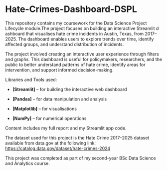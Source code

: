 # Hate-Crimes-Dashboard-DSPL

This repository contains my coursework for the Data Science Project Lifecycle module.The project focuses on building an interactive Streamlit d ashboard that visualises hate crime incidents in Austin, Texas, from 2017–2025. The dashboard enables users to explore trends over time, identify affected groups, and understand distribution of incidents.

The project involved creating an interactive user experience through filters and graphs. This dashboard is useful for policymakers, researchers, and the public to better understand patterns of hate crime, identify areas for intervention, and support informed decision-making. 

Libraries and Tools used:

- **[Streamlit]** – for building the interactive web dashboard  

- **[Pandas]** – for data manipulation and analysis  

- **[Matplotlib]** – for visualisations  

- **[NumPy]** – for numerical operations

Content includes my full report and my Streamlit app code.

The dataset used for this project is the Hate Crime 2017–2025 dataset available from data.gov at the following link: https://catalog.data.gov/dataset/hate-crimes-2024

This project was completed as part of my second-year BSc Data Science and Analytics course.
